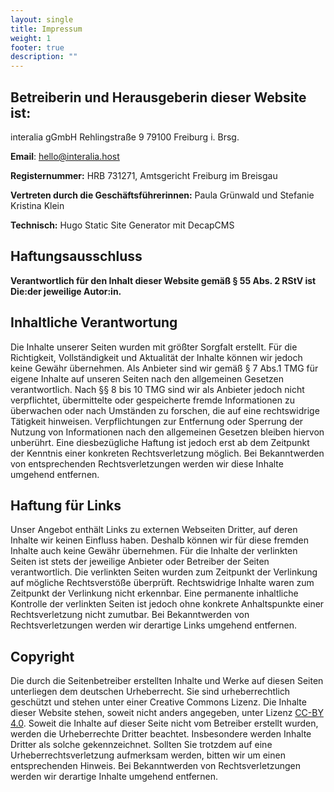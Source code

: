 ```yaml
---
layout: single
title: Impressum
weight: 1
footer: true
description: ""
---
```

## **Betreiberin und Herausgeberin dieser Website ist:**

interalia gGmbH
Rehlingstraße 9
79100 Freiburg i. Brsg.

**Email**: [hello@interalia.host](mailto:hello@interalia.host) 

[](<>)**Registernummer:** HRB 731271, Amtsgericht Freiburg im Breisgau

**Vertreten durch die Geschäftsführerinnen:** Paula Grünwald und Stefanie Kristina Klein

**Technisch:** Hugo Static Site Generator mit DecapCMS

## **Haftungsausschluss**

**Verantwortlich für den Inhalt dieser Website gemäß § 55 Abs. 2 RStV ist Die:der jeweilige Autor:in.**

## **Inhaltliche Verantwortung**

Die Inhalte unserer Seiten wurden mit größter Sorgfalt erstellt. Für die Richtigkeit, Vollständigkeit und Aktualität der Inhalte können wir jedoch keine Gewähr übernehmen. Als Anbieter sind wir gemäß § 7 Abs.1 TMG für eigene Inhalte auf unseren Seiten nach den allgemeinen Gesetzen verantwortlich. Nach §§ 8 bis 10 TMG sind wir als Anbieter jedoch nicht verpflichtet, übermittelte oder gespeicherte fremde Informationen zu überwachen oder nach Umständen zu forschen, die auf eine rechtswidrige Tätigkeit hinweisen. Verpflichtungen zur Entfernung oder Sperrung der Nutzung von Informationen nach den allgemeinen Gesetzen bleiben hiervon unberührt. Eine diesbezügliche Haftung ist jedoch erst ab dem Zeitpunkt der Kenntnis einer konkreten Rechtsverletzung möglich. Bei Bekanntwerden von entsprechenden Rechtsverletzungen werden wir diese Inhalte umgehend entfernen.

## **Haftung für Links**

Unser Angebot enthält Links zu externen Webseiten Dritter, auf deren Inhalte wir keinen Einfluss haben. Deshalb können wir für diese fremden Inhalte auch keine Gewähr übernehmen. Für die Inhalte der verlinkten Seiten ist stets der jeweilige Anbieter oder Betreiber der Seiten verantwortlich. Die verlinkten Seiten wurden zum Zeitpunkt der Verlinkung auf mögliche Rechtsverstöße überprüft. Rechtswidrige Inhalte waren zum Zeitpunkt der Verlinkung nicht erkennbar. Eine permanente inhaltliche Kontrolle der verlinkten Seiten ist jedoch ohne konkrete Anhaltspunkte einer Rechtsverletzung nicht zumutbar. Bei Bekanntwerden von Rechtsverletzungen werden wir derartige Links umgehend entfernen.

## **Copyright**

Die durch die Seitenbetreiber erstellten Inhalte und Werke auf diesen Seiten unterliegen dem deutschen Urheberrecht. Sie sind urheberrechtlich geschützt und stehen unter einer Creative Commons Lizenz. Die Inhalte dieser Website stehen, soweit nicht anders angegeben, unter Lizenz [CC-BY 4.0](https://creativecommons.org/licenses/by/4.0/). Soweit die Inhalte auf dieser Seite nicht vom Betreiber erstellt wurden, werden die Urheberrechte Dritter beachtet. Insbesondere werden Inhalte Dritter als solche gekennzeichnet. Sollten Sie trotzdem auf eine Urheberrechtsverletzung aufmerksam werden, bitten wir um einen entsprechenden Hinweis. Bei Bekanntwerden von Rechtsverletzungen werden wir derartige Inhalte umgehend entfernen.
